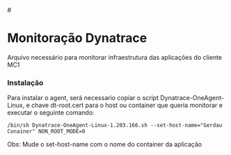 
#<h1 aligin="center"> Monitoração Dynatrace </h1>

<p aligin="justify"> Arquivo necessário para monitorar infraestrutura das aplicações do cliente MC1</p>

### <p> Instalação</p>

<p>Para instalar o agent, será necessario copiar o script Dynatrace-OneAgent-Linux, e chave dt-root.cert para o host ou container que queria monitorar e executar o seguinte comando: </p>

```
/bin/sh Dynatrace-OneAgent-Linux-1.203.166.sh --set-host-name="Gerdau Conainer" NON_ROOT_MODE=0
```

Obs: Mude o set-host-name com o nome do container da aplicação
